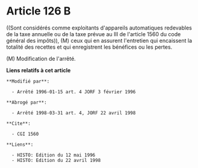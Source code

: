 # Article 126 B

((Sont considérés comme exploitants d'appareils automatiques redevables de la taxe annuelle ou de la taxe prévue au III de
l'article 1560 du code général des impôts)), (M) ceux qui en assurent l'entretien  qui encaissent la totalité des recettes et
qui enregistrent les bénéfices ou les pertes.

(M) Modification de l'arrêté.

**Liens relatifs à cet article**

	**Modifié par**:

	  - Arrêté 1996-01-15 art. 4 JORF 3 février 1996

	**Abrogé par**:

	  - Arrêté 1998-03-31 art. 4, JORF 22 avril 1998

	**Cite**:

	  - CGI 1560

	**Liens**:

	  - HISTO: Edition du 12 mai 1996
	  - HISTO: Edition du 22 avril 1998
